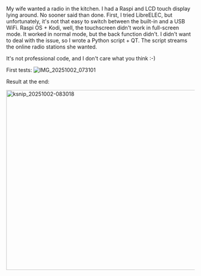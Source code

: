 My wife wanted a radio in the kitchen. I had a Raspi and LCD touch display lying around. No sooner said than done. First, I tried LibreELEC, but unfortunately, it's not that easy to switch between the built-in and a USB WiFi. Raspi OS + Kodi, well, the touchscreen didn't work in full-screen mode. It worked in normal mode, but the back function didn't. I didn't want to deal with the issue, so I wrote a Python script + QT. The script streams the online radio stations she wanted.

It's not professional code, and I don't care what you think :-)

First tests:
![IMG_20251002_073101](https://github.com/user-attachments/assets/1ad09320-ab63-4f5b-b4e0-0312562ee14f)


Result at the end:

<img width="798" height="481" alt="ksnip_20251002-083018" src="https://github.com/user-attachments/assets/88017170-1875-40c0-a7ff-6fc9ffbf4ae2" />
